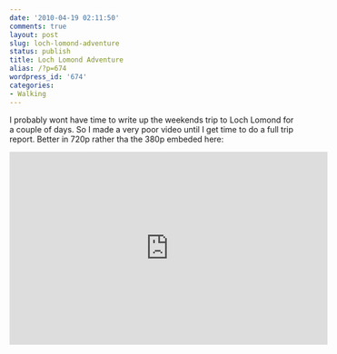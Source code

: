 ```yaml
---
date: '2010-04-19 02:11:50'
comments: true
layout: post
slug: loch-lomond-adventure
status: publish
title: Loch Lomond Adventure
alias: /?p=674
wordpress_id: '674'
categories:
- Walking
---
```


I probably wont have time to write up the weekends trip to Loch Lomond for a couple of days. So I made a very poor video until I get time to do a full trip report. Better in 720p rather tha the 380p embeded here:  

<embed src="http://www.youtube.com/v/UkSQzYRp1NY&#038;hl=en_GB&#038;fs=1&#038;hd=1" type="application/x-shockwave-flash" allowscriptaccess="always" allowfullscreen="true" width="560" height="340"></embed>
